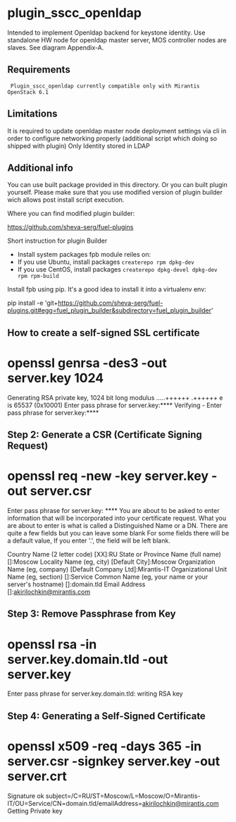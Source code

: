 plugin_sscc_openldap
============
Intended to implement Openldap backend for keystone identity. Use standalone HW node for openldap master server, MOS controller nodes are slaves. See diagram Appendix-A.

Requirements
------------
     Plugin_sscc_openldap currently compatible only with Mirantis OpenStack 6.1

Limitations
-----------
It is required to update openldap master node deployment settings via cli in order to configure networking properly (additional script which doing so shipped with plugin)
Only Identity stored in LDAP


Additional info
-----------

You can use built package provided in this directory. Or you can built plugin yourself. Please make sure that you use modified version
of plugin builder wich allows post install script execution.

Where you can find modified plugin builder:

https://github.com/sheva-serg/fuel-plugins

Short instruction for plugin Builder

  - Install system packages fpb module reiles on:
  - If you use Ubuntu, install packages `createrepo rpm dpkg-dev`
  - If you use CentOS, install packages `createrepo dpkg-devel dpkg-dev rpm rpm-build`

Install fpb using pip. It's a good idea to install it into a virtualenv env:

pip install -e 'git+https://github.com/sheva-serg/fuel-plugins.git#egg=fuel_plugin_builder&subdirectory=fuel_plugin_builder'


How to create a self-signed SSL certificate
--------

# openssl genrsa -des3 -out server.key 1024
Generating RSA private key, 1024 bit long modulus
.....++++++
.++++++
e is 65537 (0x10001)
Enter pass phrase for server.key:****
Verifying - Enter pass phrase for server.key:****

Step 2: Generate a CSR (Certificate Signing Request)
-------

# openssl req -new -key server.key -out server.csr
Enter pass phrase for server.key: ****
You are about to be asked to enter information that will be incorporated
into your certificate request.
What you are about to enter is what is called a Distinguished Name or a DN.
There are quite a few fields but you can leave some blank
For some fields there will be a default value,
If you enter '.', the field will be left blank.

Country Name (2 letter code) [XX]:RU
State or Province Name (full name) []:Moscow
Locality Name (eg, city) [Default City]:Moscow
Organization Name (eg, company) [Default Company Ltd]:Mirantis-IT
Organizational Unit Name (eg, section) []:Service
Common Name (eg, your name or your server's hostname) []:domain.tld
Email Address []:akirilochkin@mirantis.com

Step 3: Remove Passphrase from Key
-------

# openssl rsa -in server.key.domain.tld -out server.key
Enter pass phrase for server.key.domain.tld:
writing RSA key

Step 4: Generating a Self-Signed Certificate
-------

# openssl x509 -req -days 365 -in server.csr -signkey server.key -out server.crt
Signature ok
subject=/C=RU/ST=Moscow/L=Moscow/O=Mirantis-IT/OU=Service/CN=domain.tld/emailAddress=akirilochkin@mirantis.com
Getting Private key
